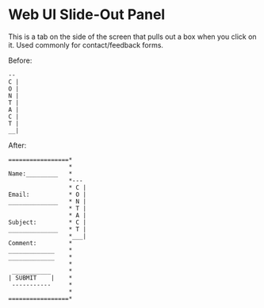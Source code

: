 # Web UI Slide-Out Panel

This is a tab on the side of the screen that pulls out a box when you
click on it.  Used commonly for contact/feedback forms.

Before:

    -- 
    C |
    O |
    N |
    T |
    A |
    C |
    T |
    __|

After:

    =================*
                     *
    Name:_________   *
                     *--- 
                     * C |
    Email:           * O |
    ______________   * N |
                     * T |
                     * A |
    Subject:         * C |
    ______________   * T |
                     *___|
    Comment:         *
    _____________    *
    _____________    *
                     *
     ___________     *
    | SUBMIT    |    *
     -----------     *
                     *
    =================*


